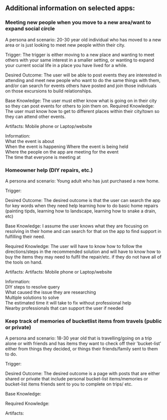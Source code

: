 
## Additional information on selected apps:

### Meeting new people when you move to a new area/want to expand social circle 

A persona and scenario: 
20-30 year old individual who has moved to a new area or is just looking to meet new people within their city.

Trigger: 
The trigger is either moving to a new place and wanting to meet others with your same interest in a smaller setting, or wanting to expand your current social life in a place you have lived for a while.

Desired Outcome: 
The user will be able to post events they are interested in attending and meet new people who want to do the same things with them, and/or can search for events others have posted and join those indiviuals on those excursions to build relationships.

Base Knowledge: 
The user must either know what is going on in their city so they can post events for others to join them on. 
Required Knowledge: The user must know how to get to different places within their city/town so they can attend other events.

Artifacts:
Mobile phone or Laptop/website

Information:   
What the event is about  
When the event is happening 
Where the event is being held  
Where the people on the app are meeting for the event  
The time that everyone is meeting at

  
  
  
### Homeowner help (DIY repairs, etc.)

A persona and scenario: Young adult who has just purchased a new home.

Trigger:

Desired Outcome: The desired outcome is that the user can search the app for key words when they need help learning how to do basic home repairs (painting tipds, learning how to landscape, learning how to snake a drain, etc)

Base Knowledge: I assume the user knows what they are focusing on resolving in their home and can search for that on the app to find support in fulfilling their need.

Required Knowledge: The user will have to know how to follow the directions/steps in the recommended solution and will have to know how to buy the items they may need to fulfil the repair/etc. if they do not have all of the tools on hand.

Artifacts:
Artifacts:
Mobile phone or Laptop/website

Information:  
DIY steps to resolve query  
What caused the issue they are researching  
Multiple solutions to solve  
The estimated time it will take to fix without professional help  
Nearby professionals that can support the user if needed  


### Keep track of memories of bucketlist items from travels (public or private)

A persona and scenario:  18-30 year old that is travelling/going on a trip alone or with friends and has items they want to check off their 'bucket-list' either from things they decided, or things their friends/family sent to them to do.

Trigger: 

Desired Outcome: The desired outcome is a page with posts that are either shared or private that include personal bucket-list items/memories or bucket-list items friends sent to you to complete on trips/ etc.

Base Knowledge:

Required Knowledge:

Artifacts:
